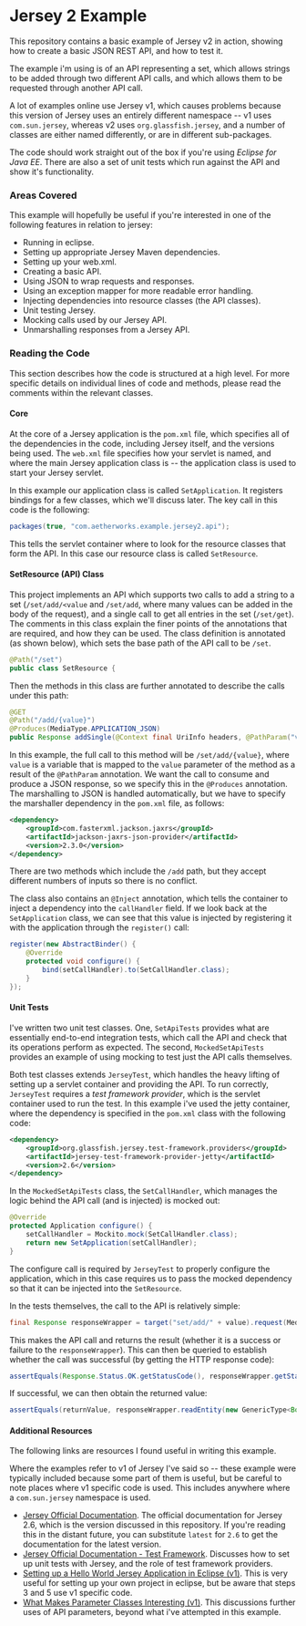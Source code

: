 Jersey 2 Example
===============

This repository contains a basic example of Jersey v2 in action, showing how to create a basic JSON REST API, and how to test it. 

The example i'm using is of an API representing a set, which allows strings to be added through two different API calls, and which allows them to be requested through another API call.

A lot of examples online use Jersey v1, which causes problems because this version of Jersey uses an entirely different namespace -- v1 uses `com.sun.jersey`, whereas v2 uses `org.glassfish.jersey`, and a number of classes are either named differently, or are in different sub-packages.

The code should work straight out of the box if you're using _Eclipse for Java EE_. There are also a set of unit tests which run against the API and show it's functionality.

### Areas Covered
This example will hopefully be useful if you're interested in one of the following features in relation to jersey:
 - Running in eclipse.
 - Setting up appropriate Jersey Maven dependencies.
 - Setting up your web.xml.
 - Creating a basic API.
 - Using JSON to wrap requests and responses.
 - Using an exception mapper for more readable error handling.
 - Injecting dependencies into resource classes (the API classes).
 - Unit testing Jersey.
 - Mocking calls used by our Jersey API.
 - Unmarshalling responses from a Jersey API.

### Reading the Code
This section describes how the code is structured at a high level. For more specific details on individual lines of code and methods, please read the comments within the relevant classes. 
#### Core
At the core of a Jersey application is the `pom.xml` file, which specifies all of the dependencies in the code, including Jersey itself, and the versions being used.
The `web.xml` file specifies how your servlet is named, and where the main Jersey application class is -- the application class is used to start your Jersey servlet. 

In this example our application class is called `SetApplication`. It registers bindings for a few classes, which we'll discuss later. The key call in this code is the following:
```java
packages(true, "com.aetherworks.example.jersey2.api");
```
This tells the servlet container where to look for the resource classes that form the API. In this case our resource class is called `SetResource`.

#### SetResource (API) Class
This project implements an API which supports two calls to add a string to a set (`/set/add/<value` and `/set/add`, where many values can be added in the body of the request), and a single call to get all entries in the set (`/set/get`). The comments in this class explain the finer points of the annotations that are required, and how they can be used.
The class definition is annotated (as shown below), which sets the base path of the API call to be `/set`. 
```java
@Path("/set")
public class SetResource {
``` 
Then the methods in this class are further annotated to describe the calls under this path:
```java
@GET
@Path("/add/{value}")
@Produces(MediaType.APPLICATION_JSON)
public Response addSingle(@Context final UriInfo headers, @PathParam("value") final String value) throws InvalidRequestException {
```
In this example, the full call to this method will be `/set/add/{value}`, where `value` is a variable that is mapped to the `value` parameter of the method as a result of the `@PathParam` annotation.
We want the call to consume and produce a JSON response, so we specify this in the `@Produces` annotation. The marshalling to JSON is handled automatically, but we have to specify the marshaller dependency in the `pom.xml` file, as follows:
```xml
<dependency>
	<groupId>com.fasterxml.jackson.jaxrs</groupId>
	<artifactId>jackson-jaxrs-json-provider</artifactId>
	<version>2.3.0</version>
</dependency>
```
There are two methods which include the `/add` path, but they accept different numbers of inputs so there is no conflict.

The class also contains an `@Inject` annotation, which tells the container to inject a dependency into the `callHandler` field. If we look back at the `SetApplication` class, we can see that this value is injected by registering it with the application through the `register()` call:
```java
register(new AbstractBinder() {
	@Override
	protected void configure() {
		bind(setCallHandler).to(SetCallHandler.class);
	}
});
```

#### Unit Tests
I've written two unit test classes. One, `SetApiTests` provides what are essentially end-to-end integration tests, which call the API and check that its operations perform as expected. The second, `MockedSetApiTests` provides an example of using mocking to test just the API calls themselves.

Both test classes extends `JerseyTest`, which handles the heavy lifting of setting up a servlet container and providing the API. To run correctly, `JerseyTest` requires a _test framework provider_, which is the servlet container used to run the test. In this example i've used the jetty container, where the dependency is specified in the `pom.xml` class with the following code:
```xml
<dependency>
	<groupId>org.glassfish.jersey.test-framework.providers</groupId>
	<artifactId>jersey-test-framework-provider-jetty</artifactId>
	<version>2.6</version>
</dependency>
```

In the `MockedSetApiTests` class, the `SetCallHandler`, which manages the logic behind the API call (and is injected) is mocked out:
```java
@Override
protected Application configure() {
	setCallHandler = Mockito.mock(SetCallHandler.class);
	return new SetApplication(setCallHandler);
}
```
The configure call is required by `JerseyTest` to properly configure the application, which in this case requires us to pass the mocked dependency so that it can be injected into the `SetResource`.

In the tests themselves, the call to the API is relatively simple:
```java
final Response responseWrapper = target("set/add/" + value).request(MediaType.APPLICATION_JSON_TYPE).get();
```
This makes the API call and returns the result (whether it is a success or failure to the `responseWrapper`). This can then be queried to establish whether the call was successful (by getting the HTTP response code):
```java
assertEquals(Response.Status.OK.getStatusCode(), responseWrapper.getStatus());
```
If successful, we can then obtain the returned value:
```java
assertEquals(returnValue, responseWrapper.readEntity(new GenericType<Boolean>() {}));
```
	
#### Additional Resources
The following links are resources I found useful in writing this example. 

Where the examples refer to v1 of Jersey I've said so -- these example were typically included because some part of them is useful, but be careful to note places where v1 specific code is used. This includes anywhere where a `com.sun.jersey` namespace is used.

- [Jersey Official Documentation](https://jersey.java.net/documentation/2.6/). The official documentation for Jersey 2.6, which is the version discussed in this repository. If you're reading this in the distant future, you can substitute `latest` for `2.6` to get the documentation for the latest version.
- [Jersey Official Documentation - Test Framework](https://jersey.java.net/documentation/2.6/test-framework.html). Discusses how to set up unit tests with Jersey, and the role of test framework providers.
- [Setting up a Hello World Jersey Application in Eclipse (v1)](http://examples.javacodegeeks.com/enterprise-java/rest/jersey/jersey-hello-world-example/). This is very useful for setting up your own project in eclipse, but be aware that steps 3 and 5 use v1 specific code. 
- [What Makes Parameter Classes Interesting (v1)](http://codahale.com/what-makes-jersey-interesting-parameter-classes/). This discussions further uses of API parameters, beyond what i've attempted in this example.

 